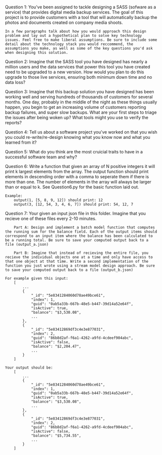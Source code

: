 Question 1:
    You've been assigned to tackle designing a SASS (sofware as a service) that provides digital media backup services. The goal of this project is to provide customers with a tool that will automatically backup the photos and documents created on company media shoots.

    In a few paragraphs talk about how you would approach this design problem and lay out a hypothetical plan to solve key technology issues. Feel free to make liberal assumptions. Be sure to include some detail about the technology stack you would reccommend, the assumptions you make, as well as some of the key questions you'd ask when designing this solution.

Question 2:
    Imagine that the SASS tool you have designed has nearly a million users and the data services that power this tool you have created need to be upgraded to a new version. How would you plan to do this upgrade to those live services, ensuring both minimum down time and no data loss?

Question 3:
    Imagine that this backup solution you have designed has been working well and serving hundreds of thousands of customers for several months. One day, probably in the middle of the night as these things usually happen, you begin to get an increasing volume of customers reporting backup failures, and super slow backups. What are your first steps to triage the issues after being woken up? What tools might you use to verify the reports?

Question 4:
    Tell us about a software project you've worked on that you wish you could re-write/re-design knowing what you know now and what you learned from it?

Question 5:
    What do you think are the most cruicial traits to have in a successful software team and why?

Question 6: 
    Write a function that given an array of N positive integers it will print k largest elements from the array. The output function should print elements in descending order with a comma to seperate them if there is more than one. The number of elements in the array will always be larger than or equal to k. See Question6.py for the basic function laid out.

    Example:
        output(1, [5, 8, 9, 12]) should print: 12
        output(3, [12, 54, 3, 4, 6, 7]) should print: 54, 12, 7

Question 7:
    Your given an input json file in this folder. Imagine that you recieve one of these files every 2-10 minutes.

        Part A: Design and implement a batch model function that computes the running sum for the balance field. Each of the output items should correspond to an input item where the balance has been calculated to be a running total. Be sure to save your computed output back to a file (output_a.json)

        Part B: Imagine that instead of recieving the entire file, you recieve the individual objects one at a time and only have access to that one object at that time. Write a second implementation of the function you just wrote using a stream model design approach. Be sure to save your computed output back to a file (output_b.json)

    For example given this input:
        [
            ...
            {
                "_id": "5e8341284060d78ae49bce61",
                "index": 1,
                "guid": "0ab5a33b-667b-48e5-b447-39d14a52e64f",
                "isActive": true,
                "balance": "$3,530.08",
                ...
            },
            {
                "_id": "5e83412869df3c4e3e877031",
                "index": 2,
                "guid": "86b8d2af-f6a1-4262-a9fd-4cdeef904abc",
                "isActive": false,
                "balance": "$2,204.47",
                ...
            }
        ]

    Your output should be:
        [
            ...
            {
                "_id": "5e8341284060d78ae49bce61",
                "index": 1,
                "guid": "0ab5a33b-667b-48e5-b447-39d14a52e64f",
                "isActive": true,
                "balance": "$3,530.08",
                ...
            },
            {
                "_id": "5e83412869df3c4e3e877031",
                "index": 2,
                "guid": "86b8d2af-f6a1-4262-a9fd-4cdeef904abc",
                "isActive": false,
                "balance": "$5,734.55",
                ...
            }
        ]
